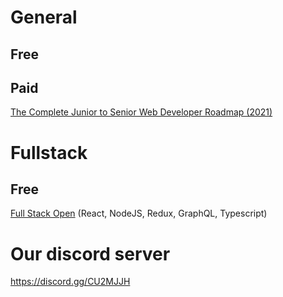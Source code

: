 # General

## Free

## Paid

[The Complete Junior to Senior Web Developer Roadmap (2021)](https://www.udemy.com/course/the-complete-junior-to-senior-web-developer-roadmap/?src=sac&kw=junior+to+senior)

# Fullstack

## Free

[Full Stack Open](https://fullstackopen.com/en) (React, NodeJS, Redux, GraphQL, Typescript)

# Our discord server

https://discord.gg/CU2MJJH
